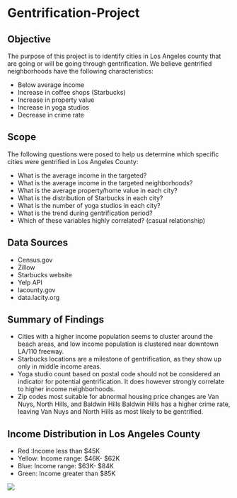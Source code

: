 # Gentrification-Project

## Objective
The purpose of this project is to identify cities in Los Angeles county that are going or will be going through gentrification. We believe gentrified neighborhoods have the following characteristics:

* Below average income
* Increase in coffee shops (Starbucks)
* Increase in property value
* Increase in yoga studios
* Decrease in crime rate

## Scope

The following questions were posed to help us determine which specific cities were gentrified in Los Angeles County:

* What is the average income in the targeted?
* What is the average income in the targeted neighborhoods?
* What is the average property/home value in each city?
* What is the distribution of Starbucks in each city?
* What is the number of yoga studios in each city?
* What is the trend during gentrification period?
* Which of these variables highly correlated? (casual relationship)

## Data Sources

* Census.gov
* Zillow
* Starbucks website
* Yelp API
* lacounty.gov
* data.lacity.org

## Summary of Findings

* Cities with a higher income population seems to cluster around the beach areas, and low income population is clustered near downtown LA/110 freeway.
* Starbucks locations are a milestone of gentrification, as they show up only in middle income areas. 
* Yoga studio count based on postal code should not be considered an indicator for potential gentrification. It does however strongly correlate to higher income neighborhoods. 
* Zip codes most suitable for abnormal housing price changes are Van Nuys, North Hills, and Baldwin Hills
Baldwin Hills has a higher crime rate, leaving Van Nuys and North Hills as most likely to be gentrified.



## Income Distribution in Los Angeles County

 * Red :Income  less than $45K	      
 * Yellow: Income range: $46K- $62K	  
 * Blue: Income range: $63K- $84K	
 * Green: Income greater than $85K

![](Visualizations_Outputs/income_by_neighborhood.png)
